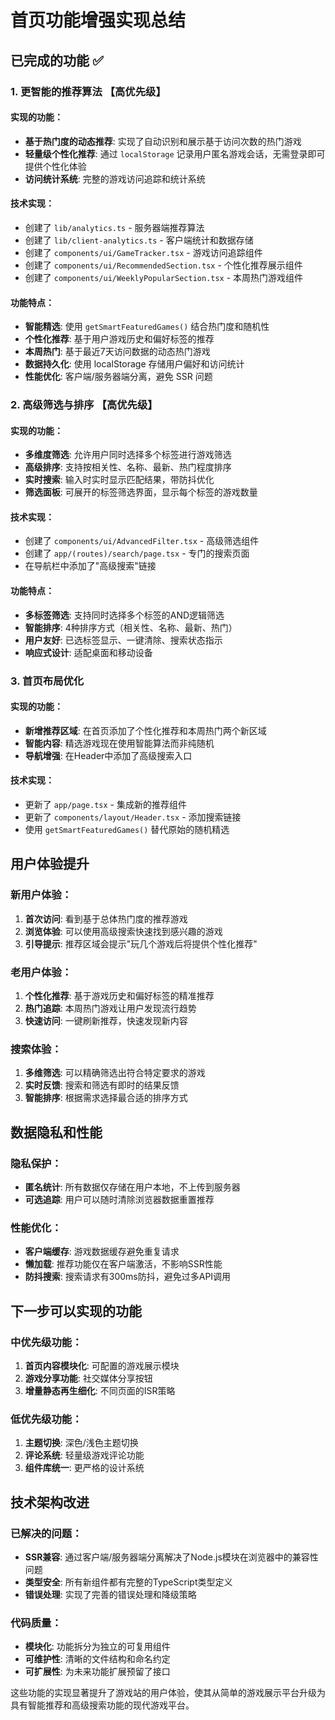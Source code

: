 # 首页功能增强实现总结

## 已完成的功能 ✅

### 1. 更智能的推荐算法 【高优先级】

#### 实现的功能：
- **基于热门度的动态推荐**: 实现了自动识别和展示基于访问次数的热门游戏
- **轻量级个性化推荐**: 通过 `localStorage` 记录用户匿名游戏会话，无需登录即可提供个性化体验
- **访问统计系统**: 完整的游戏访问追踪和统计系统

#### 技术实现：
- 创建了 `lib/analytics.ts` - 服务器端推荐算法
- 创建了 `lib/client-analytics.ts` - 客户端统计和数据存储
- 创建了 `components/ui/GameTracker.tsx` - 游戏访问追踪组件
- 创建了 `components/ui/RecommendedSection.tsx` - 个性化推荐展示组件
- 创建了 `components/ui/WeeklyPopularSection.tsx` - 本周热门游戏组件

#### 功能特点：
- **智能精选**: 使用 `getSmartFeaturedGames()` 结合热门度和随机性
- **个性化推荐**: 基于用户游戏历史和偏好标签的推荐
- **本周热门**: 基于最近7天访问数据的动态热门游戏
- **数据持久化**: 使用 localStorage 存储用户偏好和访问统计
- **性能优化**: 客户端/服务器端分离，避免 SSR 问题

### 2. 高级筛选与排序 【高优先级】

#### 实现的功能：
- **多维度筛选**: 允许用户同时选择多个标签进行游戏筛选
- **高级排序**: 支持按相关性、名称、最新、热门程度排序
- **实时搜索**: 输入时实时显示匹配结果，带防抖优化
- **筛选面板**: 可展开的标签筛选界面，显示每个标签的游戏数量

#### 技术实现：
- 创建了 `components/ui/AdvancedFilter.tsx` - 高级筛选组件
- 创建了 `app/(routes)/search/page.tsx` - 专门的搜索页面
- 在导航栏中添加了"高级搜索"链接

#### 功能特点：
- **多标签筛选**: 支持同时选择多个标签的AND逻辑筛选
- **智能排序**: 4种排序方式（相关性、名称、最新、热门）
- **用户友好**: 已选标签显示、一键清除、搜索状态指示
- **响应式设计**: 适配桌面和移动设备

### 3. 首页布局优化

#### 实现的功能：
- **新增推荐区域**: 在首页添加了个性化推荐和本周热门两个新区域
- **智能内容**: 精选游戏现在使用智能算法而非纯随机
- **导航增强**: 在Header中添加了高级搜索入口

#### 技术实现：
- 更新了 `app/page.tsx` - 集成新的推荐组件
- 更新了 `components/layout/Header.tsx` - 添加搜索链接
- 使用 `getSmartFeaturedGames()` 替代原始的随机精选

## 用户体验提升

### 新用户体验：
1. **首次访问**: 看到基于总体热门度的推荐游戏
2. **浏览体验**: 可以使用高级搜索快速找到感兴趣的游戏
3. **引导提示**: 推荐区域会提示"玩几个游戏后将提供个性化推荐"

### 老用户体验：
1. **个性化推荐**: 基于游戏历史和偏好标签的精准推荐
2. **热门追踪**: 本周热门游戏让用户发现流行趋势
3. **快速访问**: 一键刷新推荐，快速发现新内容

### 搜索体验：
1. **多维筛选**: 可以精确筛选出符合特定要求的游戏
2. **实时反馈**: 搜索和筛选有即时的结果反馈
3. **智能排序**: 根据需求选择最合适的排序方式

## 数据隐私和性能

### 隐私保护：
- **匿名统计**: 所有数据仅存储在用户本地，不上传到服务器
- **可选追踪**: 用户可以随时清除浏览器数据重置推荐

### 性能优化：
- **客户端缓存**: 游戏数据缓存避免重复请求
- **懒加载**: 推荐功能仅在客户端激活，不影响SSR性能
- **防抖搜索**: 搜索请求有300ms防抖，避免过多API调用

## 下一步可以实现的功能

### 中优先级功能：
1. **首页内容模块化**: 可配置的游戏展示模块
2. **游戏分享功能**: 社交媒体分享按钮
3. **增量静态再生细化**: 不同页面的ISR策略

### 低优先级功能：
1. **主题切换**: 深色/浅色主题切换
2. **评论系统**: 轻量级游戏评论功能
3. **组件库统一**: 更严格的设计系统

## 技术架构改进

### 已解决的问题：
- **SSR兼容**: 通过客户端/服务器端分离解决了Node.js模块在浏览器中的兼容性问题
- **类型安全**: 所有新组件都有完整的TypeScript类型定义
- **错误处理**: 实现了完善的错误处理和降级策略

### 代码质量：
- **模块化**: 功能拆分为独立的可复用组件
- **可维护性**: 清晰的文件结构和命名约定
- **可扩展性**: 为未来功能扩展预留了接口

这些功能的实现显著提升了游戏站的用户体验，使其从简单的游戏展示平台升级为具有智能推荐和高级搜索功能的现代游戏平台。 